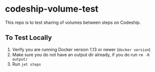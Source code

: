 # codeship-volume-test

This repo is to test sharing of volumes between steps on Codeship.

## To Test Locally

1. Verify you are running Docker version 1.13 or newer (`docker version`)
1. Make sure you do not have an output dir already, if you do run `rm -R output/`
1. Run `jet steps`
